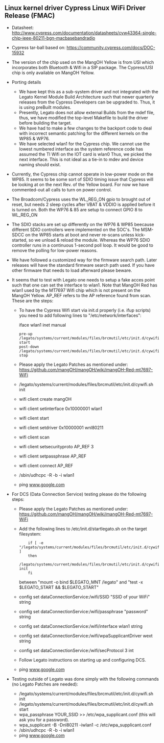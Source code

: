 ## Linux kernel driver Cypress Linux WiFi Driver Release (FMAC)

* Datasheet: http://www.cypress.com/documentation/datasheets/cyw43364-single-chip-ieee-80211-bgn-macbasebandradio

* Cypress tar-ball based on: https://community.cypress.com/docs/DOC-15932

* The version of the chip used on the MangOH Yellow is from USI which incorporates
	both Bluetooth & Wifi in a SIP package. The Cypress/USI chip is only available
	on MangOH Yellow.

* Porting details
  * We have kept this as a sub-system driver and not integrated with the Legato Kernel
	Module Build Architecture such that newer quarterly releases from the
	Cypress Developers can be upgraded to. Thus, it is using preBuilt modules.
  * Presently, Legato does not allow external Builds from the mdef file, thus, we have
	modified the top-level Makefile to build the driver before building the target.
  * We have had to make a few changes to the backport code to deal with incorrect
	semantic patching for the different kernels on the WP85 & WP76.
  * We have selected wlan1 for the Cypress chip. We cannot use the lowest numbered interface
	as the system reference code has assumed the TI Wifi on the IOT card is wlan0
	Thus, we picked the next interface. This is not ideal as a tie-in to mdev and
	device naming should exist.

* Currently, the Cypress chip cannot operate in low-power mode on the WP85. It seems
    to be some sort of SDIO timing issue that Cypress will be looking at on the
    next Rev. of the Yellow board. For now we have commented-out all calls to turn
    on power control.

* The Broadcom/Cypress uses the WL_REG_ON gpio to brought out of reset, but
    needs 2 sleep cycles after VBAT & VDDIO is applied before it is
    turned on. Both the WP76 & 85 are setup to connect GPIO 8 to WL_REG_ON

* The SDIO stacks are set up differently on the WP76 & WP85 beecause different SDIO
    controllers were implemented on the SOC's. The MSM-SDCC on the WP85 starts at boot
    and never re-scans unless kick-started, so we unload & reload the module. Whereas
    the WP76 SDIO controller runs in a continuous 1-second poll loop. It would be good
    to remove the polling for low-power reasons.

* We have followed a customized way for the firmware search path. Later releases will
    have the standard firmware search path used. If you have other firmware that needs
    to load afterward please beware.

* It seems that to test with Legato one needs to setup a fake acces point such that
    one can set the interface to wlan1. Note that MangOH Red has wlan1 used
    by the MT7697 Wifi chip which is not present on the MangOH Yellow. AP_REF refers
    to the AP reference found from scan. These are the steps:
  * To have the Cypress Wifi start via init.d properly (i.e. ifup scripts) you need to add
      following lines to "/etc/network/interfaces":
      
      iface wlan1 inet manual
      
        pre-up /legato/systems/current/modules/files/brcmutil/etc/init.d/cywifi.sh start
        post-down /legato/systems/current/modules/files/brcmutil/etc/init.d/cywifi.sh stop
    
  * Please apply the Legato Patches as mentioned under:
     https://github.com/mangOH/mangOH/wiki/mangOH-Red-mt7697-WiFi
  * /legato/systems/current/modules/files/brcmutil/etc/init.d/cywifi.sh init
  * wifi client create mangOH
  * wifi client setinterface 0x10000001 wlan1
  * wifi client start
  * wifi client setdriver 0x10000001 wnl80211
  * wifi client scan
  * wifi client setsecurityproto AP_REF 3
  * wifi client setpassphrase AP_REF
  * wifi client connect AP_REF
  * /sbin/udhcpc -R -b -i wlan1
  * ping www.google.com

* For DCS (Data Connection Service) testing please do the following steps:
  * Please apply the Legato Patches as mentioned under:
     https://github.com/mangOH/mangOH/wiki/mangOH-Red-mt7697-WiFi
  * Add the following lines to /etc/init.d/startlegato.sh on the target filesystem:
	```
        if [ -e "/legato/systems/current/modules/files/brcmutil/etc/init.d/cywifi.sh" ]
        then
            /legato/systems/current/modules/files/brcmutil/etc/init.d/cywifi.sh init
        fi
	```
    between "mount -o bind $LEGATO_MNT /legato" and "test -x $LEGATO_START && $LEGATO_START"

  * config set dataConnectionService:/wifi/SSID "SSID of your WiFi" string
  * config set dataConnectionService:/wifi/passphrase "password" string
  * config set dataConnectionService:/wifi/interface wlan1 string
  * config set dataConnectionService:/wifi/wpaSupplicantDriver wext string
  * config set dataConnectionService:/wifi/secProtocol 3 int
  * Follow Legato instructions on starting up and configuring DCS.
  * ping www.google.com

* Testing outside of Legato was done simply with the following commands (no
   Legato Patches are needed):
  * /legato/systems/current/modules/files/brcmutil/etc/init.d/cywifi.sh init
  * /legato/systems/current/modules/files/brcmutil/etc/init.d/cywifi.sh start
  * wpa_passphrase YOUR_SSID >> /etc/wpa_supplicant.conf (this will ask you for a password).
  * wpa_supplicant -B -Dnl80211 -iwlan1 -c /etc/wpa_supplicant.conf
  * /sbin/udhcpc -R -b -i wlan1
  * ping www.google.com
